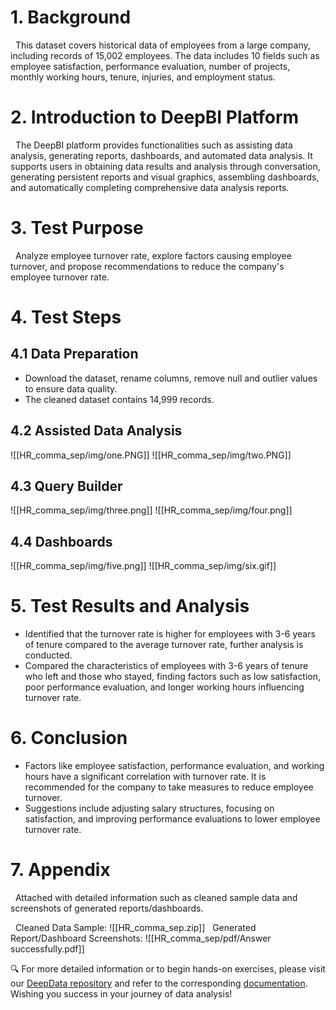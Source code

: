 # 1. Background
 
  This dataset covers historical data of employees from a large company, including records of 15,002 employees. The data includes 10 fields such as employee satisfaction, performance evaluation, number of projects, monthly working hours, tenure, injuries, and employment status.
# 2. Introduction to DeepBI Platform
  
  The DeepBI platform provides functionalities such as assisting data analysis, generating reports, dashboards, and automated data analysis. It supports users in obtaining data results and analysis through conversation, generating persistent reports and visual graphics, assembling dashboards, and automatically completing comprehensive data analysis reports.
# 3. Test Purpose

  Analyze employee turnover rate, explore factors causing employee turnover, and propose recommendations to reduce the company's employee turnover rate.
# 4. Test Steps
## 4.1  Data Preparation

- Download the dataset, rename columns, remove null and outlier values to ensure data quality.
- The cleaned dataset contains 14,999 records.
## 4.2  Assisted Data Analysis
  ![[HR_comma_sep/img/one.PNG]]
  ![[HR_comma_sep/img/two.PNG]]
## 4.3 Query Builder
![[HR_comma_sep/img/three.png]]
![[HR_comma_sep/img/four.png]]
## 4.4 Dashboards
![[HR_comma_sep/img/five.png]]
![[HR_comma_sep/img/six.gif]]
# 5. Test Results and Analysis

- Identified that the turnover rate is higher for employees with 3-6 years of tenure compared to the average turnover rate, further analysis is conducted.
- Compared the characteristics of employees with 3-6 years of tenure who left and those who stayed, finding factors such as low satisfaction, poor performance evaluation, and longer working hours influencing turnover rate.
# 6. Conclusion

- Factors like employee satisfaction, performance evaluation, and working hours have a significant correlation with turnover rate. It is recommended for the company to take measures to reduce employee turnover.
- Suggestions include adjusting salary structures, focusing on satisfaction, and improving performance evaluations to lower employee turnover rate.
# 7. Appendix

  Attached with detailed information such as cleaned sample data and screenshots of generated reports/dashboards.

  Cleaned Data Sample:
![[HR_comma_sep.zip]]
  Generated Report/Dashboard Screenshots:
![[HR_comma_sep/pdf/Answer successfully.pdf]]

🔍 For more detailed information or to begin hands-on exercises, please visit our [DeepData repository](https://github.com/DeepInsight-AI/DeepData) and refer to the corresponding [documentation](https://deepthought.feishu.cn/wiki/space/7323090769442193412?ccm_open_type=lark_wiki_spaceLink&open_tab_from=wiki_home). Wishing you success in your journey of data analysis!